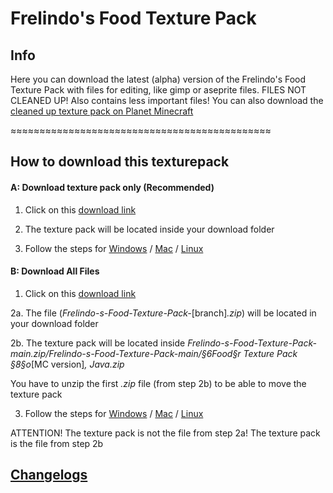 # Frelindo's Food Texture Pack
## Info
 Here you can download the latest (alpha) version of the Frelindo's Food Texture Pack with files for editing, like gimp or aseprite files.
 FILES NOT CLEANED UP! Also contains less important files!
 You can also download the [cleaned up texture pack on Planet Minecraft](https://www.planetminecraft.com/texture-pack/frelindo-s-food-texture-pack/)
 
 ≈≈≈≈≈≈≈≈≈≈≈≈≈≈≈≈≈≈≈≈≈≈≈≈≈≈≈≈≈≈≈≈≈≈≈≈≈≈≈≈≈≈≈≈≈
 
## How to download this texturepack
 
#### A: Download texture pack only (Recommended)

   1.  Click on this [download link](https://github.com/frelindo/Frelindo-s-Food-Texture-Pack/raw/main/%C2%A76Food%C2%A7r%20Texture%20Pack%20%C2%A78%C2%A7o1.16%2C%20Java.zip)
   
   2.  The texture pack will be located inside your download folder
   
   3.  Follow the steps for [Windows](https://www.wikihow.com/Download-a-Texture-Pack-in-Minecraft#Installing-in-Windows) / [Mac](https://www.wikihow.com/Download-a-Texture-Pack-in-Minecraft#Installing-in-Mac-OS-X) / [Linux](https://www.wikihow.com/Download-a-Texture-Pack-in-Minecraft#Installing-in-Linux)
   

#### B: Download All Files             
    
   1.  Click on this [download link](https://github.com/frelindo/Frelindo-s-Food-Texture-Pack/archive/main.zip)
   
   2a. The file (*Frelindo-s-Food-Texture-Pack-*[branch]*.zip*) will be located in your download folder
   
   2b. The texture pack will be located inside 
*Frelindo-s-Food-Texture-Pack-main.zip/Frelindo-s-Food-Texture-Pack-main/§6Food§r Texture Pack §8§o*[MC version]*, Java.zip*

   You have to unzip the first *.zip* file (from step 2b) to be able to move the texture pack
            
   3.  Follow the steps for [Windows](https://www.wikihow.com/Download-a-Texture-Pack-in-Minecraft#Installing-in-Windows) / [Mac](https://www.wikihow.com/Download-a-Texture-Pack-in-Minecraft#Installing-in-Mac-OS-X) / [Linux](https://www.wikihow.com/Download-a-Texture-Pack-in-Minecraft#Installing-in-Linux)
   
   ATTENTION! The texture pack is not the file from step 2a! The texture pack is the file from step 2b


## [Changelogs](changelog.txt)
